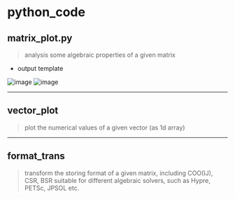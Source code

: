 # python_code

## matrix_plot.py
> analysis some algebraic properties of a given matrix
- output template

![image](https://github.com/monmonmons/python_code/assets/64639548/04ceaf67-3501-431e-abed-88200695da5c)
![image](https://github.com/monmonmons/python_code/assets/64639548/83359908-7d3c-4708-be91-2f29d6c8afe3)

---

## vector_plot
> plot the numerical values of a given vector (as 1d array)

---

## format_trans
> transform the storing format of a given matrix, including COO(IJ), CSR, BSR suitable for different algebraic solvers, such as Hypre, PETSc, JPSOL etc.

